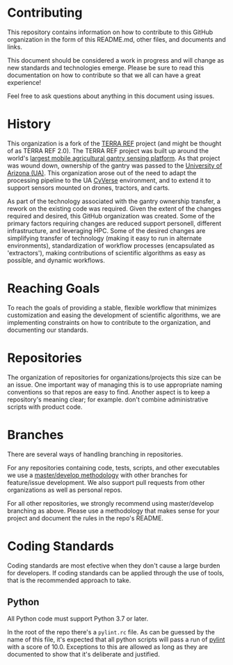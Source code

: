 # Contributing
This repository contains information on how to contribute to this GitHub organization in the form of this README.md, other files, and documents and links.

This document should be considered a work in progress and will change as new standards and technologies emerge.
Please be sure to read this documentation on how to contribute so that we all can have a great experience!

Feel free to ask questions about anything in this document using issues.

# History
This organization is a fork of the [TERRA REF](https://github.com/terraref) project (and might be thought of as TERRA REF 2.0).
The TERRA REF project was built up around the world's [largest mobile agricultural gantry sensing platform](https://terraref.org/).
As that project was wound down, ownership of the gantry was passed to the [University of Arizona (UA)](https://www.arizona.edu/).
This organization arose out of the need to adapt the processing pipeline to the UA [CyVerse](https://cyverse.org/) environment, and to extend it to support sensors mounted on drones, tractors, and carts.

As part of the technology associated with the gantry ownership transfer, a rework on the existing code was required.
Given the extent of the changes required and desired, this GitHub organization was created.
Some of the primary factors requiring changes are reduced support personell, different infrastructure, and leveraging HPC.
Some of the desired changes are simplifying transfer of technology (making it easy to run in alternate environments), standardization of workflow processes (encapsulated as 'extractors'), making contributions of scientific algorithms as easy as possible, and dynamic workflows.

# Reaching Goals
To reach the goals of providing a stable, flexible workflow that minimizes customization and easing the development of scientific algorithms, we are implementing constraints on how to contribute to the organization, and documenting our standards.

# Repositories
The organization of repositories for organizations/projects this size can be an issue.
One important way of managing this is to use appropriate naming conventions so that repos are easy to find.
Another aspect is to keep a repository's meaning clear; for example. don't combine administrative scripts with product code.

# Branches
There are several ways of handling branching in repositories.

For any repositories containing code, tests, scripts, and other executables we use a [master/develop methodology](https://git-scm.com/book/en/v2/Git-Branching-Branching-Workflows) with other branches for feature/issue development.
We also support pull requests from other organizations as well as personal repos.

For all other repositories, we strongly recommend using master/develop branching as above.
Please use a methodology that makes sense for your project and document the rules in the repo's README.

# Coding Standards
Coding standards are most efective when they don't cause a large burden for developers.
If coding standards can be applied through the use of tools, that is the recommended approach to take.

## Python
All Python code must support Python 3.7 or later.

In the root of the repo there's a `pylint.rc` file.
As can be guessed by the name of this file, it's expected that all python scripts will pass a run of [pylint](https://www.pylint.org/) with a score of 10.0.
Exceptions to this are allowed as long as they are documented to show that it's deliberate and justified.

